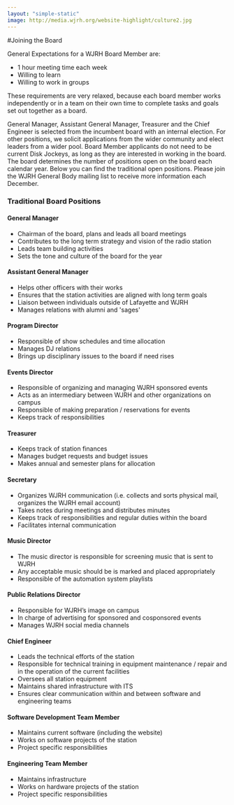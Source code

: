 ```yaml
---
layout: "simple-static"
image: http://media.wjrh.org/website-highlight/culture2.jpg
---
```


#Joining the Board

General Expectations for a WJRH Board Member are:

- 1 hour meeting time each week
- Willing to learn
- Willing to work in groups

These requirements are very relaxed, because each board member works independently or in a team on their own time to complete tasks and goals set out together as a board.

General Manager, Assistant General Manager, Treasurer and the Chief Engineer is selected from the incumbent board with an internal election. For other positions, we solicit applications from the wider community and elect leaders from a wider pool. Board Member applicants do not need to be current Disk Jockeys, as long as they are interested in working in the board. The board determines the number of positions open on the board each calendar year. Below you can find the traditional open positions. Please join the WJRH General Body mailing list to receive more information each December.

### Traditional Board Positions

#### General Manager
- Chairman of the board, plans and leads all board meetings
- Contributes to the long term strategy and vision of the radio station
- Leads team building activities
- Sets the tone and culture of the board for the year

#### Assistant General Manager
- Helps other officers with their works
- Ensures that the station activities are aligned with long term goals
- Liaison between individuals outside of Lafayette and WJRH
- Manages relations with alumni and 'sages'

#### Program Director
- Responsible of show schedules and time allocation
- Manages DJ relations
- Brings up disciplinary issues to the board if need rises

#### Events Director
- Responsible of organizing and managing WJRH sponsored events
- Acts as an intermediary between WJRH and other organizations on campus
- Responsible of making preparation / reservations for events
- Keeps track of responsibilities

#### Treasurer
- Keeps track of station finances
- Manages budget requests and budget issues
- Makes annual and semester plans for allocation

#### Secretary
- Organizes WJRH communication (i.e. collects and sorts physical mail, organizes the WJRH email account)
- Takes notes during meetings and distributes minutes
- Keeps track of responsibilities and regular duties within the board
- Facilitates internal communication

#### Music Director
- The music director is responsible for screening music that is sent to WJRH
- Any acceptable music should be is marked and placed appropriately
- Responsible of the automation system playlists

#### Public Relations Director
- Responsible for WJRH’s image on campus
- In charge of advertising for sponsored and cosponsored events
- Manages WJRH social media channels

#### Chief Engineer
- Leads the technical efforts of the station
- Responsible for technical training in equipment maintenance / repair and in the operation of the current facilities
- Oversees all station equipment
- Maintains shared infrastructure with ITS
- Ensures clear communication within and between software and engineering teams

#### Software Development Team Member
- Maintains current software (including the website)
- Works on software projects of the station
- Project specific responsibilities

#### Engineering Team Member
- Maintains infrastructure
- Works on hardware projects of the station
- Project specific responsibilities
